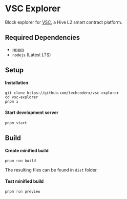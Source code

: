 # VSC Explorer

Block explorer for [VSC](https://vsc.eco), a Hive L2 smart contract platform.

## Required Dependencies

* [pnpm](https://pnpm.io/installation)
* `nodejs` (Latest LTS)

## Setup

#### Installation
```
git clone https://github.com/techcoderx/vsc-explorer
cd vsc-explorer
pnpm i
```

#### Start development server
```
pnpm start
```

## Build

#### Create minified build
```
pnpm run build
```
The resulting files can be found in `dist` folder.

#### Test minified build
```
pnpm run preview
```